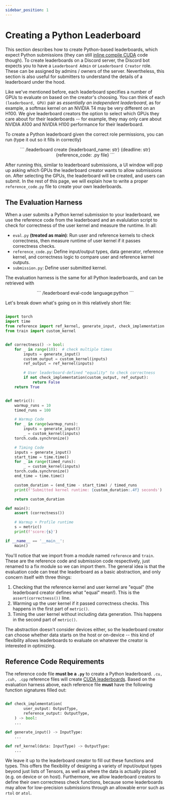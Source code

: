 ```yaml
---
sidebar_position: 1
---
```


# Creating a Python Leaderboard
This section describes how to create Python-based leaderboards, which expect Python submissions
(they can still [inline compile
CUDA](https://pytorch.org/docs/stable/cpp_extension.html#torch.utils.cpp_extension.load_inline) code though). To create leaderboards on a Discord server, the
Discord bot expects you to have a `Leaderboard Admin` or `Leaderboard Creator` role. These can be
assigned by admins / owners of the server. Nevertheless, this section is also useful for submitters
to understand the details of a leaderboard under the hood.

Like we've mentioned before, each leaderboard specifies a number of GPUs to evaluate on based on the
creator's choosing. You can think of each `(leaderboard, GPU)` pair as *essentially an independent
leaderboard*, as for example, a softmax kernel on an NVIDIA T4 may be very different on an H100. We
give leaderboard creators the option to select which GPUs they care about for their leaderboards --
for example, they may only care about NVIDIA A100 and NVIDIA H100 performance for their leaderboard.

To create a Python leaderboard given the correct role permissions, you can run (type it out so it fills in
correctly)
<center>
```
/leaderboard create {leaderboard_name: str} {deadline: str} {reference_code: .py file}
```
</center>

After running this, similar to leaderboard submissions, a UI window will pop up asking which GPUs
the leaderboard creator wants to allow submissions on. After selecting the GPUs, the leaderboard
will be created, and users can submit. In the rest of this page, we will explain how to write a
proper `reference_code.py` file to create your own leaderboards.

## The Evaluation Harness
When a user submits a Python kernel submission to your leaderboard, we use the reference code from
the leaderboard and an evalulation script to check for correctness of the user kernel and measure
the runtime. In all:
* `eval.py` **(treated as main)**: Run user and reference kernels to check correctness, then measure
  runtime of user kernel if it passes correctness checks.
* `reference_code.py`: Define input/output types, data generator, reference kernel, and correctness
  logic to compare user and reference kernel outputs.
* `submission.py`: Define user submitted kernel.

The evaluation harness is the same for all Python leaderboards, and can be retrieved with
<center>
```
/leaderboard eval-code language:python
```
</center>

Let's break down what's going on in this relatively short file:

```python title="eval.py"

import torch
import time
from reference import ref_kernel, generate_input, check_implementation
from train import custom_kernel


def correctness() -> bool:
    for _ in range(10):  # check multiple times
        inputs = generate_input()
        custom_output = custom_kernel(inputs)
        ref_output = ref_kernel(inputs)

        # User leaderboard-defined "equality" to check correctness
        if not check_implementation(custom_output, ref_output):
            return False
    return True


def metric():
    warmup_runs = 10
    timed_runs = 100

    # Warmup Code
    for _ in range(warmup_runs):
        inputs = generate_input()
        _ = custom_kernel(inputs)
    torch.cuda.synchronize()

    # Timing Code
    inputs = generate_input()
    start_time = time.time()
    for _ in range(timed_runs):
        _ = custom_kernel(inputs)
    torch.cuda.synchronize()
    end_time = time.time()

    custom_duration = (end_time - start_time) / timed_runs
    print(f'Submitted kernel runtime: {custom_duration:.4f} seconds')

    return custom_duration

def main():
    assert (correctness())

    # Warmup + Profile runtime
    s = metric()
    print(f'score:{s}')

if __name__ == '__main__':
    main()
```
You'll notice that we import from a module named `reference` and `train`. These are the reference
code and submission code respectively, just renamed to a fix module so we can import them. The
general idea is that the evaluation code can treat the leaderboard as a basic abstraction, and only
concern itself with three things:
1. Checking that the reference kernel and user kernel are "equal" (the leaderboard creator defines
what "equal" mean!). This is the `assert(correctness())` line.
2. Warming up the user kernel if it passed correctness checks. This happens in the first part of `metric()`.
3. Timing the user kernel without including data generation. This happens in the second part of
   `metric()`.

The abstraction doesn't consider devices either, so the leaderboard creator can choose whether data
starts on the host or on-device -- this kind of flexibility allows leaderboards to evaluate on
whatever the creator is interested in optimizing.

## Reference Code Requirements
The reference code file **must be a `.py`** to create a Python leaderboard. `.cu, .cuh, .cpp`
reference files will create [CUDA leaderboards](./cuda-creations). Based on the evaluation harness
above, each reference file **must** have the following function signatures filled out:


```python title="reference_template.py"

def check_implementation(
        user_output: OutputType,
        reference_output: OutputType,
    ) -> bool:
    ...

def generate_input() -> InputType:
    ...

def ref_kernel(data: InputType) -> OutputType:
    ...
```

We leave it up to the leaderboard creator to fill out these functions and types. This offers the flexibility
of designing a variety of input/output types beyond just lists of Tensors, as well as where the data
is actually placed (e.g. on device or on host). Furthermore, we allow leaderboard creators to define
their own correctness check functions, because some leaderboards may allow for low-precision
submissions through an allowable error such as `rtol` or `atol`.
